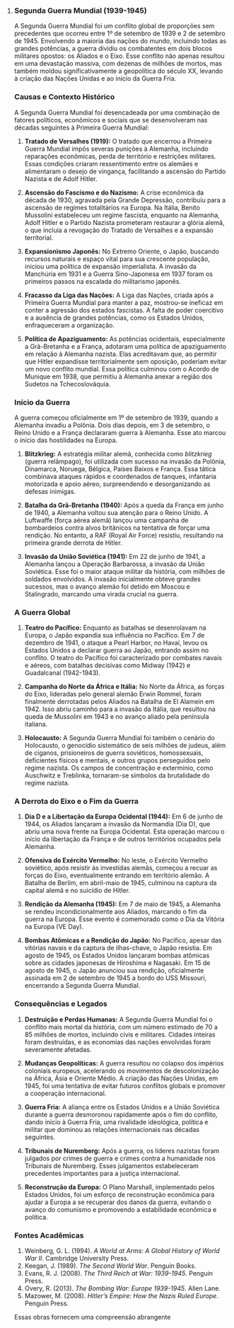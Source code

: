 1. ### Segunda Guerra Mundial (1939-1945)

   A Segunda Guerra Mundial foi um conflito global de proporções sem precedentes que ocorreu entre 1º de setembro de 1939 e 2 de setembro de 1945. Envolvendo a maioria das nações do mundo, incluindo todas as grandes potências, a guerra dividiu os combatentes em dois blocos militares opostos: os Aliados e o Eixo. Esse conflito não apenas resultou em uma devastação massiva, com dezenas de milhões de mortos, mas também moldou significativamente a geopolítica do século XX, levando à criação das Nações Unidas e ao início da Guerra Fria.

   ### Causas e Contexto Histórico

   A Segunda Guerra Mundial foi desencadeada por uma combinação de fatores políticos, econômicos e sociais que se desenvolveram nas décadas seguintes à Primeira Guerra Mundial:

   1. **Tratado de Versalhes (1919):** O tratado que encerrou a Primeira Guerra Mundial impôs severas punições à Alemanha, incluindo reparações econômicas, perda de território e restrições militares. Essas condições criaram ressentimento entre os alemães e alimentaram o desejo de vingança, facilitando a ascensão do Partido Nazista e de Adolf Hitler.

   2. **Ascensão do Fascismo e do Nazismo:** A crise econômica da década de 1930, agravada pela Grande Depressão, contribuiu para a ascensão de regimes totalitários na Europa. Na Itália, Benito Mussolini estabeleceu um regime fascista, enquanto na Alemanha, Adolf Hitler e o Partido Nazista prometeram restaurar a glória alemã, o que incluía a revogação do Tratado de Versalhes e a expansão territorial.

   3. **Expansionismo Japonês:** No Extremo Oriente, o Japão, buscando recursos naturais e espaço vital para sua crescente população, iniciou uma política de expansão imperialista. A invasão da Manchúria em 1931 e a Guerra Sino-Japonesa em 1937 foram os primeiros passos na escalada do militarismo japonês.

   4. **Fracasso da Liga das Nações:** A Liga das Nações, criada após a Primeira Guerra Mundial para manter a paz, mostrou-se ineficaz em conter a agressão dos estados fascistas. A falta de poder coercitivo e a ausência de grandes potências, como os Estados Unidos, enfraqueceram a organização.

   5. **Política de Apaziguamento:** As potências ocidentais, especialmente a Grã-Bretanha e a França, adotaram uma política de apaziguamento em relação à Alemanha nazista. Elas acreditavam que, ao permitir que Hitler expandisse territorialmente sem oposição, poderiam evitar um novo conflito mundial. Essa política culminou com o Acordo de Munique em 1938, que permitiu à Alemanha anexar a região dos Sudetos na Tchecoslováquia.

   ### Início da Guerra

   A guerra começou oficialmente em 1º de setembro de 1939, quando a Alemanha invadiu a Polônia. Dois dias depois, em 3 de setembro, o Reino Unido e a França declararam guerra à Alemanha. Esse ato marcou o início das hostilidades na Europa.

   1. **Blitzkrieg:** A estratégia militar alemã, conhecida como *blitzkrieg* (guerra relâmpago), foi utilizada com sucesso na invasão da Polônia, Dinamarca, Noruega, Bélgica, Países Baixos e França. Essa tática combinava ataques rápidos e coordenados de tanques, infantaria motorizada e apoio aéreo, surpreendendo e desorganizando as defesas inimigas.

   2. **Batalha da Grã-Bretanha (1940):** Após a queda da França em junho de 1940, a Alemanha voltou sua atenção para o Reino Unido. A Luftwaffe (força aérea alemã) lançou uma campanha de bombardeios contra alvos britânicos na tentativa de forçar uma rendição. No entanto, a RAF (Royal Air Force) resistiu, resultando na primeira grande derrota de Hitler.

   3. **Invasão da União Soviética (1941):** Em 22 de junho de 1941, a Alemanha lançou a Operação Barbarossa, a invasão da União Soviética. Esse foi o maior ataque militar da história, com milhões de soldados envolvidos. A invasão inicialmente obteve grandes sucessos, mas o avanço alemão foi detido em Moscou e Stalingrado, marcando uma virada crucial na guerra.

   ### A Guerra Global

   1. **Teatro do Pacífico:** Enquanto as batalhas se desenrolavam na Europa, o Japão expandia sua influência no Pacífico. Em 7 de dezembro de 1941, o ataque a Pearl Harbor, no Havaí, levou os Estados Unidos a declarar guerra ao Japão, entrando assim no conflito. O teatro do Pacífico foi caracterizado por combates navais e aéreos, com batalhas decisivas como Midway (1942) e Guadalcanal (1942-1943).

   2. **Campanha do Norte da África e Itália:** No Norte da África, as forças do Eixo, lideradas pelo general alemão Erwin Rommel, foram finalmente derrotadas pelos Aliados na Batalha de El Alamein em 1942. Isso abriu caminho para a invasão da Itália, que resultou na queda de Mussolini em 1943 e no avanço aliado pela península italiana.

   3. **Holocausto:** A Segunda Guerra Mundial foi também o cenário do Holocausto, o genocídio sistemático de seis milhões de judeus, além de ciganos, prisioneiros de guerra soviéticos, homossexuais, deficientes físicos e mentais, e outros grupos perseguidos pelo regime nazista. Os campos de concentração e extermínio, como Auschwitz e Treblinka, tornaram-se símbolos da brutalidade do regime nazista.

   ### A Derrota do Eixo e o Fim da Guerra

   1. **Dia D e a Libertação da Europa Ocidental (1944):** Em 6 de junho de 1944, os Aliados lançaram a invasão da Normandia (Dia D), que abriu uma nova frente na Europa Ocidental. Esta operação marcou o início da libertação da França e de outros territórios ocupados pela Alemanha.

   2. **Ofensiva do Exército Vermelho:** No leste, o Exército Vermelho soviético, após resistir às investidas alemãs, começou a recuar as forças do Eixo, eventualmente entrando em território alemão. A Batalha de Berlim, em abril-maio de 1945, culminou na captura da capital alemã e no suicídio de Hitler.

   3. **Rendição da Alemanha (1945):** Em 7 de maio de 1945, a Alemanha se rendeu incondicionalmente aos Aliados, marcando o fim da guerra na Europa. Esse evento é comemorado como o Dia da Vitória na Europa (VE Day).

   4. **Bombas Atômicas e a Rendição do Japão:** No Pacífico, apesar das vitórias navais e da captura de ilhas-chave, o Japão resistia. Em agosto de 1945, os Estados Unidos lançaram bombas atômicas sobre as cidades japonesas de Hiroshima e Nagasaki. Em 15 de agosto de 1945, o Japão anunciou sua rendição, oficialmente assinada em 2 de setembro de 1945 a bordo do USS Missouri, encerrando a Segunda Guerra Mundial.

   ### Consequências e Legados

   1. **Destruição e Perdas Humanas:** A Segunda Guerra Mundial foi o conflito mais mortal da história, com um número estimado de 70 a 85 milhões de mortos, incluindo civis e militares. Cidades inteiras foram destruídas, e as economias das nações envolvidas foram severamente afetadas.

   2. **Mudanças Geopolíticas:** A guerra resultou no colapso dos impérios coloniais europeus, acelerando os movimentos de descolonização na África, Ásia e Oriente Médio. A criação das Nações Unidas, em 1945, foi uma tentativa de evitar futuros conflitos globais e promover a cooperação internacional.

   3. **Guerra Fria:** A aliança entre os Estados Unidos e a União Soviética durante a guerra desmoronou rapidamente após o fim do conflito, dando início à Guerra Fria, uma rivalidade ideológica, política e militar que dominou as relações internacionais nas décadas seguintes.

   4. **Tribunais de Nuremberg:** Após a guerra, os líderes nazistas foram julgados por crimes de guerra e crimes contra a humanidade nos Tribunais de Nuremberg. Esses julgamentos estabeleceram precedentes importantes para a justiça internacional.

   5. **Reconstrução da Europa:** O Plano Marshall, implementado pelos Estados Unidos, foi um esforço de reconstrução econômica para ajudar a Europa a se recuperar dos danos da guerra, evitando o avanço do comunismo e promovendo a estabilidade econômica e política.

   ### Fontes Acadêmicas

   1. Weinberg, G. L. (1994). *A World at Arms: A Global History of World War II*. Cambridge University Press.
   2. Keegan, J. (1989). *The Second World War*. Penguin Books.
   3. Evans, R. J. (2008). *The Third Reich at War: 1939-1945*. Penguin Press.
   4. Overy, R. (2013). *The Bombing War: Europe 1939-1945*. Allen Lane.
   5. Mazower, M. (2008). *Hitler’s Empire: How the Nazis Ruled Europe*. Penguin Press.

   Essas obras fornecem uma compreensão abrangente